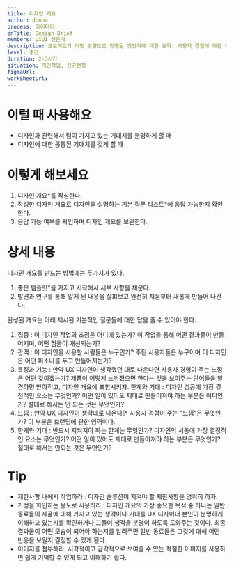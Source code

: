 ```yaml
---
title: 디자인 개요
author: donna
process: 아이디어
enTitle: Design Brief
members: UXUI 전문가
description: 프로젝트가 어떤 방향으로 진행될 것인가에 대한 요약. 사용자 경험에 대한 비전을 구체적으로 보여주고 그 비전이 어떻게 실현될지 큰 그림으로 보여주는 것
level: 중간
duration: 2-3시간
situation: 개인작업, 신규런칭
figmaUrl:
workSheetUrl: 
---
```


<!-- 프로세스별 보기: 공감, 설계, 프로토타입, 테스트 -->
<!--UXUI 전문가, 팀 구성원, 사용자, 이해관계자, 누구나 -->
<!--level: 쉬움, 중간, 어려움-->
<!--개인작업, 신규런칭, 리뉴얼고도화-->

# 이럴 때 사용해요

- 디자인과 관련해서 팀이 가지고 있는 기대치를 분명하게 할 때 
- 디자인에 대한 공통된 기대치를 갖게 할 때

# 이렇게 해보세요

1. 디자인 개요*를 작성한다. 
2. 작성한 디자인 개요로 디자인을 설명하는 기본 질문 리스트*에 응답 가능한지 확인한다. 
3. 응답 가능 여부를 확인하며 디자인 개요를 보완한다.

# 상세 내용
디자인 개요를 만드는 방법에는 두가지가 있다.
1. 좋은 템플릿*을 가지고 시작해서 세부 사항을 채운다.
2. 발견과 연구를 통해 알게 된 내용을 살펴보고 완전히 처음부터 새롭게 만들어 나간다.

완성된 개요는 아래 제시된 기본적인 질문들에 대한 답을 줄 수 있어야 한다.
1. 집중 : 이 디자인 작업의 초점은 어디에 있는가? 이 작업을 통해 어떤 결과물이 만들어지며, 어떤 점들이 개선되는가?
2. 관객 : 이 디자인을 사용할 사람들은 누구인가? 주된 사용자들은 누구이며 이 디자인은 어떤 퍼소나를 두고 만들어지는가?
3. 특징과 기능 : 만약 UX 디자인이 생각했던 대로 나온다면 사용자 경험이 주는 느낌은 어떤 것이겠는가? 제품이 어떻게 느껴졌으면 한다는 것을 보여주는 단어들을 발견하면 받아적고, 디자인 개요에 포함시키자. 한계와 기대 : 디자인 성공에 가장 결정적인 요소는 무엇인가? 어떤 일이 있어도 제대로 만들어져야 하는 부분은 어디인가? 절대로 해서는 안 되는 것은 무엇인가?
4. 느낌 : 만약 UX 디자인이 생각대로 나온다면 사용자 경험이 주는 "느낌"은 무엇인가? 이 부분은 브랜딩에 관한 영역이다.
5. 한계와 기대 : 반드시 지켜져야 하는 한계는 무엇인가? 디자인의 서옹에 가장 결정적인 요소는 무엇인가? 어떤 일이 있어도 제대로 만들어져야 하는 부분은 무엇인가? 절대로 해서는 안되는 것은 무엇인가?

# Tip
- 제한사항 내에서 작업하라 : 디자인 솔루션이 지켜야 할 제한사항을 명확히 하자.
- 가정을 화인하는 용도로 사용하라 : 디자인 개요의 가장 중요한 목적 중 하나는 일반 동료들이 제품에 대해 가지고 있는 생각이나 기대를 UX 디자이너 본인이 분명하게 이해하고 있는지를 확인하거나 그들이 생각을 분명이 하도록 도와주는 것이다. 최종 결과물이 어떤 모습이 되어야 하는지를 알려주면 일반 동료들은 그것에 대해 어떤 반응을 보일지 결정할 수 있게 된다.
- 이미지를 첨부해라. 시각적이고 감각적으로 보여줄 수 있는 적절한 이미지를 사용하면 쉽게 기억할 수 있게 되고 이해하기 쉽다.

<!--
<iframe width="1044" height="587" src="" frameborder="0" allow="accelerometer; autoplay; encrypted-media; gyroscope; picture-in-picture" allowfullscreen></iframe>
--!>
